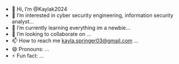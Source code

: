 - 👋 Hi, I’m @Kaylak2024
- 👀 I’m interested in cyber security engineering, information security analyst...
- 🌱 I’m currently learning everything im a newbie...
- 💞️ I’m looking to collaborate on ...
- 📫 How to reach me kayla.springer03@gmail.com ...
- 😄 Pronouns: ...
- ⚡ Fun fact: ...

<!---
Kaylak2024/Kaylak2024 is a ✨ special ✨ repository because its `README.md` (this file) appears on your GitHub profile.
You can click the Preview link to take a look at your changes.
--->
